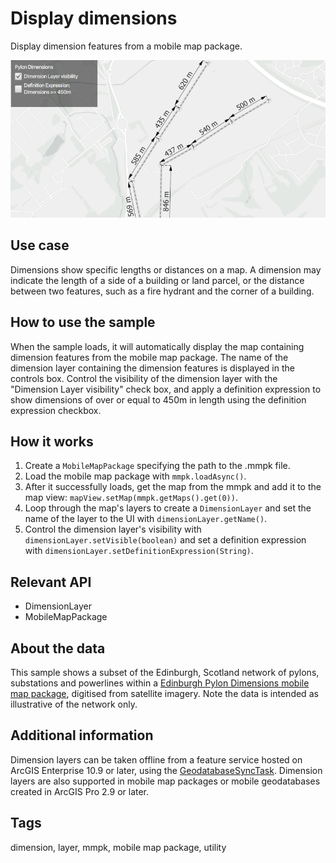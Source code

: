 # Display dimensions

Display dimension features from a mobile map package.

![Image showing the Display Dimensions sample](DisplayDimensions.png)

## Use case

Dimensions show specific lengths or distances on a map. A dimension may indicate the length of a side of a building or land parcel, or the distance between two features, such as a fire hydrant and the corner of a building.

## How to use the sample 

When the sample loads, it will automatically display the map containing dimension features from the mobile map package. The name of the dimension layer containing the dimension features is displayed in the controls box. Control the visibility of the dimension layer with the "Dimension Layer visibility" check box, and apply a definition expression to show dimensions of over or equal to 450m in length using the definition expression checkbox.

## How it works

1. Create a `MobileMapPackage` specifying the path to the .mmpk file.
2. Load the mobile map package with `mmpk.loadAsync()`.
3. After it successfully loads, get the map from the mmpk and add it to the map view: `mapView.setMap(mmpk.getMaps().get(0))`.
4. Loop through the map's layers to create a `DimensionLayer` and set the name of the layer to the UI with `dimensionLayer.getName()`.
5. Control the dimension layer's visibility with `dimensionLayer.setVisible(boolean)` and set a definition expression with `dimensionLayer.setDefinitionExpression(String)`.

## Relevant API

* DimensionLayer
* MobileMapPackage

## About the data 

This sample shows a subset of the Edinburgh, Scotland network of pylons, substations and powerlines within a [Edinburgh Pylon Dimensions mobile map package](https://arcgisruntime.maps.arcgis.com/home/item.html?id=f5ff6f5556a945bca87ca513b8729a1e), digitised from satellite imagery. Note the data is intended as illustrative of the network only. 

## Additional information

Dimension layers can be taken offline from a feature service hosted on ArcGIS Enterprise 10.9 or later, using the [GeodatabaseSyncTask](https://developers.arcgis.com/java/api-reference/reference/com/esri/arcgisruntime/tasks/geodatabase/GeodatabaseSyncTask.html). Dimension layers are also supported in mobile map packages or mobile geodatabases created in ArcGIS Pro 2.9 or later.

## Tags

dimension, layer, mmpk, mobile map package, utility